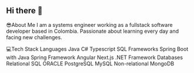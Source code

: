 ## Hi there 👋
😎About Me
I am a systems engineer working as a fullstack software developer based in Colombia. Passionate about learning every day and facing new challenges.

💻Tech Stack
Languages
Java
C#
Typescript
SQL
Frameworks
Spring Boot with Java
Spring Framework
Angular
Next.js
.NET Framework
Databases
Relational
SQL
ORACLE
PostgreSQL
MySQL
Non-relational
MongoDB
